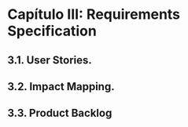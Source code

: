 # Capítulo III: Requirements Specification
## 3.1. User Stories.
## 3.2. Impact Mapping.
## 3.3. Product Backlog
